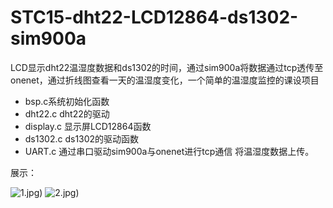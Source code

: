 # STC15-dht22-LCD12864-ds1302-sim900a

LCD显示dht22温湿度数据和ds1302的时间，通过sim900a将数据通过tcp透传至onenet，通过折线图查看一天的温湿度变化，一个简单的温湿度监控的课设项目

- bsp.c系统初始化函数
- dht22.c dht22的驱动
- display.c 显示屏LCD12864函数
- ds1302.c  ds1302的驱动函数
- UART.c  通过串口驱动sim900a与onenet进行tcp通信 将温湿度数据上传。

展示：

![1.jpg)](https://github.com/echo-DJX/STC15-dht22-LCD12864-ds1302-sim900a/blob/master/img/2%20(1).jpg)
![2.jpg)](https://github.com/echo-DJX/STC15-dht22-LCD12864-ds1302-sim900a/blob/master/img/2%20(2).jpg)

